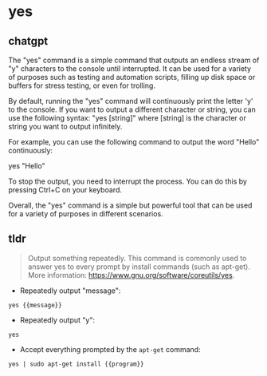 # yes 
## chatgpt 
The "yes" command is a simple command that outputs an endless stream of "y" characters to the console until interrupted. It can be used for a variety of purposes such as testing and automation scripts, filling up disk space or buffers for stress testing, or even for trolling.

By default, running the "yes" command will continuously print the letter 'y' to the console. If you want to output a different character or string, you can use the following syntax: "yes [string]" where [string] is the character or string you want to output infinitely.

For example, you can use the following command to output the word "Hello" continuously:

yes "Hello"

To stop the output, you need to interrupt the process. You can do this by pressing Ctrl+C on your keyboard.

Overall, the "yes" command is a simple but powerful tool that can be used for a variety of purposes in different scenarios. 

## tldr 
 
> Output something repeatedly.
> This command is commonly used to answer yes to every prompt by install commands (such as apt-get).
> More information: <https://www.gnu.org/software/coreutils/yes>.

- Repeatedly output "message":

`yes {{message}}`

- Repeatedly output "y":

`yes`

- Accept everything prompted by the `apt-get` command:

`yes | sudo apt-get install {{program}}`
